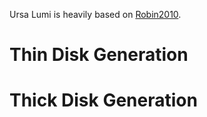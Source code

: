 Ursa Lumi is heavily based on [Robin2010][Robin2010].

# Thin Disk Generation

# Thick Disk Generation

[Robin2010]: https://github.com/TheComamba/UrsaLumi/blob/dev/documenting-physics/Physics/Literature/2010-Robin.pdf